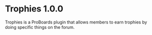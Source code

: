 Trophies 1.0.0
==============

Trophies is a ProBoards plugin that allows members to earn trophies by doing specific things on the forum.
